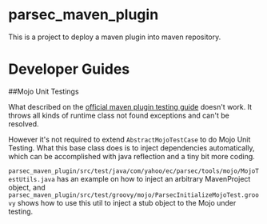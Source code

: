 # parsec_maven_plugin

This is a project to deploy a maven plugin into maven repository.

# Developer Guides

##Mojo Unit Testings

What described on the [official maven plugin testing guide](https://maven.apache.org/plugin-testing/maven-plugin-testing-harness/index.html) doesn't work.
It throws all kinds of runtime class not found exceptions and can't be resolved.

However it's not required to extend `AbstractMojoTestCase` to do Mojo Unit Testing.
What this base class does is to inject dependencies automatically, which can be accomplished with java reflection and a tiny bit more coding.

`parsec_maven_plugin/src/test/java/com/yahoo/ec/parsec/tools/mojo/MojoTestUtils.java` has an example on how to inject an arbitrary MavenProject object,
 and `parsec_maven_plugin/src/test/groovy/mojo/ParsecInitializeMojoTest.groovy` shows how to use this util to inject a stub object to the Mojo under testing.
